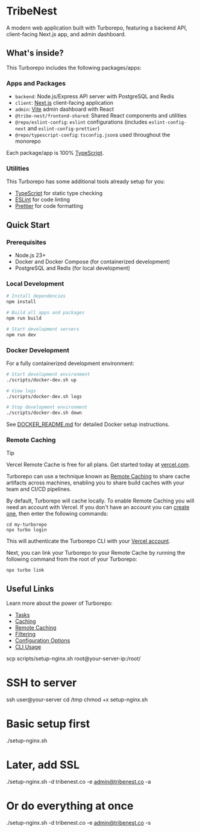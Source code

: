 # TribeNest

A modern web application built with Turborepo, featuring a backend API, client-facing Next.js app, and admin dashboard.

## What's inside?

This Turborepo includes the following packages/apps:

### Apps and Packages

- `backend`: Node.js/Express API server with PostgreSQL and Redis
- `client`: [Next.js](https://nextjs.org/) client-facing application
- `admin`: [Vite](https://vitejs.dev/) admin dashboard with React
- `@tribe-nest/frontend-shared`: Shared React components and utilities
- `@repo/eslint-config`: `eslint` configurations (includes `eslint-config-next` and `eslint-config-prettier`)
- `@repo/typescript-config`: `tsconfig.json`s used throughout the monorepo

Each package/app is 100% [TypeScript](https://www.typescriptlang.org/).

### Utilities

This Turborepo has some additional tools already setup for you:

- [TypeScript](https://www.typescriptlang.org/) for static type checking
- [ESLint](https://eslint.org/) for code linting
- [Prettier](https://prettier.io) for code formatting

## Quick Start

### Prerequisites

- Node.js 23+
- Docker and Docker Compose (for containerized development)
- PostgreSQL and Redis (for local development)

### Local Development

```bash
# Install dependencies
npm install

# Build all apps and packages
npm run build

# Start development servers
npm run dev
```

### Docker Development

For a fully containerized development environment:

```bash
# Start development environment
./scripts/docker-dev.sh up

# View logs
./scripts/docker-dev.sh logs

# Stop development environment
./scripts/docker-dev.sh down
```

See [DOCKER_README.md](./DOCKER_README.md) for detailed Docker setup instructions.

### Remote Caching

> [!TIP]
> Vercel Remote Cache is free for all plans. Get started today at [vercel.com](https://vercel.com/signup?/signup?utm_source=remote-cache-sdk&utm_campaign=free_remote_cache).

Turborepo can use a technique known as [Remote Caching](https://turborepo.com/docs/core-concepts/remote-caching) to share cache artifacts across machines, enabling you to share build caches with your team and CI/CD pipelines.

By default, Turborepo will cache locally. To enable Remote Caching you will need an account with Vercel. If you don't have an account you can [create one](https://vercel.com/signup?utm_source=turborepo-examples), then enter the following commands:

```
cd my-turborepo
npx turbo login
```

This will authenticate the Turborepo CLI with your [Vercel account](https://vercel.com/docs/concepts/personal-accounts/overview).

Next, you can link your Turborepo to your Remote Cache by running the following command from the root of your Turborepo:

```
npx turbo link
```

## Useful Links

Learn more about the power of Turborepo:

- [Tasks](https://turborepo.com/docs/crafting-your-repository/running-tasks)
- [Caching](https://turborepo.com/docs/crafting-your-repository/caching)
- [Remote Caching](https://turborepo.com/docs/core-concepts/remote-caching)
- [Filtering](https://turborepo.com/docs/crafting-your-repository/running-tasks#using-filters)
- [Configuration Options](https://turborepo.com/docs/reference/configuration)
- [CLI Usage](https://turborepo.com/docs/reference/command-line-reference)

scp scripts/setup-nginx.sh root@your-server-ip:/root/

# SSH to server

ssh user@your-server
cd /tmp
chmod +x setup-nginx.sh

# Basic setup first

./setup-nginx.sh

# Later, add SSL

./setup-nginx.sh -d tribenest.co -e admin@tribenest.co -a

# Or do everything at once

./setup-nginx.sh -d tribenest.co -e admin@tribenest.co -s
